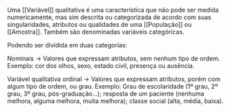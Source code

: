 Uma [[Variável]] qualitativa é uma característica que não pode ser medida numericamente, mas sim descrita ou categorizada de acordo com suas singularidades, atributos ou qualidades de uma [[População]] ou [[Amostra]]. Também são denominadas variáveis categóricas.

Podendo ser dividida em duas categorias:

Nominais -> Valores que expressam atributos, sem nenhum tipo de ordem.  
Exemplo: cor dos olhos, sexo, estado civil, presença ou ausência.

Variável qualitativa ordinal -> Valores que expressam atributos, porém com algum tipo de ordem, ou grau.
Exemplo: Grau de escolaridade (1º grau, 2º grau, 3º grau, pós-graduação...); resposta de um paciente (nenhuma melhora, alguma melhora, muita melhora); classe social (alta, média, baixa).